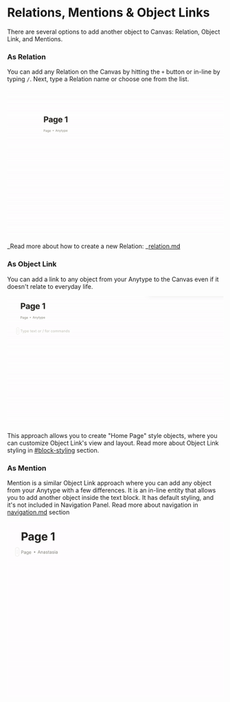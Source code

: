 # Relations, Mentions & Object Links

There are several options to add another object to Canvas: Relation, Object Link, and Mentions.&#x20;

### As Relation

You can add any Relation on the Canvas by hitting the `+` button or in-line by typing `/`. Next, type a Relation name or choose one from the list.

![](<../../../.gitbook/assets/ezgif-4-ea6acf421512 (1).gif>)

_Read more about how to create a new Relation: _[relation.md](../../relation.md "mention")

### As Object Link

You can add a link to any object from your Anytype to the Canvas even if it doesn't relate to everyday life.

![](<../../../.gitbook/assets/ezgif-4-ab32385c08cf (1).gif>)

This approach allows you to create "Home Page" style objects, where you can customize Object Link's view and layout. Read more about Object Link styling in [#block-styling](relations-mentions-and-object-links.md#block-styling "mention") section.

### As Mention

Mention is a similar Object Link approach where you can add any object from your Anytype with a few differences. It is an in-line entity that allows you to add another object inside the text block. It has default styling, and it's not included in Navigation Panel. Read more about navigation in [navigation.md](../../../features/navigation.md "mention") section

![](../../../.gitbook/assets/ezgif-2-9fa3d89f6559.gif)

##

